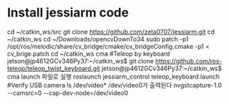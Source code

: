 # Install jessiarm code
cd ~/catkin_ws/src
git clone https://github.com/zeta0707/jessiarm.git
cd ~/catkin_ws
cd ~/Downloads/opencvDownTo34
sudo patch -p1 /opt/ros/melodic/share/cv_bridge/cmake/cv_bridgeConfig.cmake -p1 < cv_brige.patch
cd ~/catkin_ws
cma
#Teleop by keyboard
jetson@jp4612GCv346Py37:~/catkin_ws$ git clone https://github.com/ros-teleop/teleop_twist_keyboard.git
jetson@jp4612GCv346Py37:~/catkin_ws$ cma
launch 파일로 실행
roslaunch jessiarm_control teleop_keyboard.launch
#Verify USB camera
ls /dev/video*
/dev/video0가 출력된다
nvgstcapture-1.0 --camsrc=0 --cap-dev-node=/dev/video0
